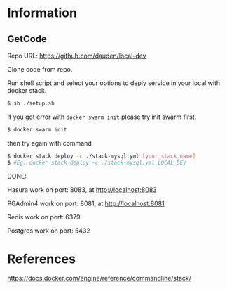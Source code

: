 # Information

## GetCode

Repo URL:  https://github.com/dauden/local-dev

Clone code from repo.


Run shell script and select your options to deply service in your local with docker stack.

```bash
$ sh ./setup.sh
```

If you got error with `docker swarm init` please try init swarm first.

```bash
$ docker swarm init 
```
then try again with command
```bash
$ docker stack deploy -c ./stack-mysql.yml [your_stack_name]
$ #Eg: docker stack deploy -c ./stack-mysql.yml LOCAL_DEV
```

DONE: 

Hasura work on port: 8083, at [http://localhost:8083](http://localhost:8083/)

PGAdmin4 work on port: 8081, at [http://localhost:8081](http://localhost:8081/)

Redis work on port: 6379

Postgres work on port: 5432

# References

https://docs.docker.com/engine/reference/commandline/stack/
